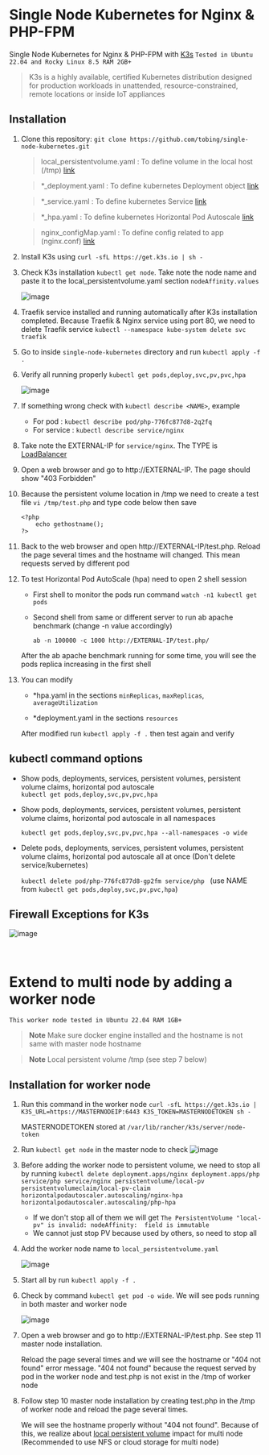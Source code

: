 # Single Node Kubernetes for Nginx & PHP-FPM
Single Node Kubernetes for Nginx & PHP-FPM with [K3s](https://k3s.io/)  ```Tested in Ubuntu 22.04 and Rocky Linux 8.5 RAM 2GB+```
> K3s is a highly available, certified Kubernetes distribution designed for production workloads in unattended, resource-constrained, remote locations or inside IoT appliances

## Installation

1. Clone this repository: ```git clone https://github.com/tobing/single-node-kubernetes.git ``` 
    
    >local_persistentvolume.yaml :   To define volume in the local host (/tmp) [link](https://kubernetes.io/docs/concepts/storage/persistent-volumes/)
    
    >*_deployment.yaml           :   To define kubernetes Deployment object [link](https://kubernetes.io/docs/concepts/workloads/controllers/deployment/)


    >*_service.yaml              :   To define kubernetes Service [link](https://kubernetes.io/docs/concepts/services-networking/service/)
    
    >*_hpa.yaml                  :   To define kubernetes Horizontal Pod Autoscale [link](https://kubernetes.io/docs/tasks/run-application/horizontal-pod-autoscale/)
    
    >nginx_configMap.yaml        :   To define config related to app (nginx.conf) [link](https://kubernetes.io/docs/concepts/configuration/configmap/)
    
2. Install K3s using ```curl -sfL https://get.k3s.io | sh - ```

3. Check K3s installation ```kubectl get node```. Take note the node name and paste it to the local_persistentvolume.yaml section ```nodeAffinity.values```

    ![image](https://user-images.githubusercontent.com/16585545/211205542-0f97d2f9-01a4-4501-998b-55c429ff98c5.png)

    
4. Traefik service installed and running automatically after K3s installation completed. Because Traefik & Nginx service using port 80, we need to delete Traefik service ```kubectl --namespace kube-system delete svc traefik```

5. Go to inside ```single-node-kubernetes``` directory and run ```kubectl apply -f .```

6. Verify all running properly ```kubectl get pods,deploy,svc,pv,pvc,hpa```

    ![image](https://user-images.githubusercontent.com/16585545/211197147-d25dee00-2025-4598-811d-0f6d9c5d4bf7.png)


7. If something wrong check with ```kubectl describe <NAME>```, example
    - For pod       :   ```kubectl describe pod/php-776fc877d8-2q2fq```
    - For service   :   ```kubectl describe service/nginx```  
    
8. Take note the EXTERNAL-IP for ```service/nginx```. The TYPE is [LoadBalancer](https://kubernetes.io/docs/concepts/services-networking/service/#publishing-services-service-types)

9. Open a web browser and go to http://EXTERNAL-IP. The page should show "403 Forbidden"

10. Because the persistent volume location in /tmp we need to create a test file ```vi /tmp/test.php``` and type code below then save
    ```
    <?php
        echo gethostname();
    ?>
    ```
    
11. Back to the web browser and open http://EXTERNAL-IP/test.php. Reload the page several times and the hostname will changed. This mean requests served by different pod

12. To test Horizontal Pod AutoScale (hpa) need to open 2 shell session
    - First shell to monitor the pods run command ```watch -n1 kubectl get pods```
    - Second shell from same or different server to run ab apache benchmark (change -n value accordingly)
   
        ```ab -n 100000 -c 1000 http://EXTERNAL-IP/test.php/```
        
    After the ab apache benchmark running for some time, you will see the pods replica increasing in the first shell

13. You can modify 

    - *hpa.yaml in the sections ```minReplicas```, ```maxReplicas```, ```averageUtilization```
    
    - *deployment.yaml in the sections ```resources```
    
    After modified run ```kubectl apply -f .``` then test again and verify

## kubectl command options

- Show pods, deployments, services, persistent volumes, persistent volume claims, horizontal pod autoscale  
    ```kubectl get pods,deploy,svc,pv,pvc,hpa```
- Show pods, deployments, services, persistent volumes, persistent volume claims, horizontal pod autoscale in all namespaces
 
    ```kubectl get pods,deploy,svc,pv,pvc,hpa --all-namespaces -o wide```
- Delete pods, deployments, services, persistent volumes, persistent volume claims, horizontal pod autoscale all at once (Don't delete service/kubernetes)

    ```kubectl delete pod/php-776fc877d8-gp2fm service/php ``` (use NAME from ```kubectl get pods,deploy,svc,pv,pvc,hpa```)


## Firewall Exceptions for K3s

![image](https://user-images.githubusercontent.com/16585545/211191995-c511e9ce-33e5-4af7-a5f5-56dea769f172.png)

&nbsp;
&nbsp;

# Extend to multi node by adding a worker node
```This worker node tested in Ubuntu 22.04 RAM 1GB+```

> **Note**
> Make sure docker engine installed and the hostname is not same with master node hostname

> **Note**
> Local persistent volume /tmp (see step 7 below)


## Installation for worker node

1. Run this command in the worker node ```curl -sfL https://get.k3s.io | K3S_URL=https://MASTERNODEIP:6443 K3S_TOKEN=MASTERNODETOKEN sh - ```

   MASTERNODETOKEN stored at ```/var/lib/rancher/k3s/server/node-token```
   
2. Run ```kubectl get node``` in the master node to check
   ![image](https://user-images.githubusercontent.com/16585545/211222616-521bf3d3-8aed-44b7-8c49-7f27b5a7f14d.png)

3. Before adding the worker node to persistent volume, we need to stop all by running ```kubectl delete deployment.apps/nginx deployment.apps/php service/php service/nginx persistentvolume/local-pv persistentvolumeclaim/local-pv-claim horizontalpodautoscaler.autoscaling/nginx-hpa horizontalpodautoscaler.autoscaling/php-hpa```
    - If we don't stop all of them we will get ```The PersistentVolume "local-pv" is invalid: nodeAffinity:  field is immutable```
    - We cannot just stop PV because used by others, so need to stop all
4. Add the worker node name to ```local_persistentvolume.yaml```

    ![image](https://user-images.githubusercontent.com/16585545/211226295-009a2e30-20c3-4d2e-acc1-8ea755e6c25f.png)

5. Start all by run ```kubectl apply -f .```

6. Check by command ```kubectl get pod -o wide```. We will see pods running in both master and worker node

    ![image](https://user-images.githubusercontent.com/16585545/211226562-f742042a-d370-46d7-9a79-227ac0539127.png)

7. Open a web browser and go to http://EXTERNAL-IP/test.php. See step 11 master node installation. 
   
   Reload the page several times and we will see the hostname or "404 not found" error message. "404 not found" because the request served by pod in the worker node      and test.php is not exist in the /tmp of worker node
   
8. Follow step 10 master node installation by creating test.php in the /tmp of worker node and reload the page several times. 
   
   We will see the hostname properly without "404 not found". Because of this, we realize about [local persistent volume](https://kubernetes.io/docs/concepts/storage/storage-classes/#provisioner) impact for multi node (Recommended to use NFS or cloud storage for multi node)
